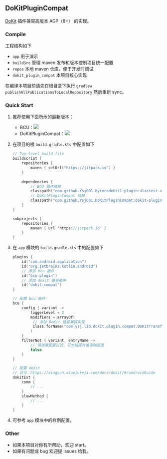 ## DoKitPluginCompat

[DoKit](https://github.com/didi/DoKit) 插件兼容高版本 AGP（8+） 的实现。



### Compile

工程结构如下

- `app` 用于演示
- `buildSrc` 管理 maven 发布和版本控制项目统一配置
- `repos` 本地 maven 仓库，便于开发时调试
- `dokit_plugin_compat` 本项目核心实现

在编译本项目前请先在根目录下执行 `gradlew publishAllPublicationsToLocalRepository` 然后重新 sync。



### Quick Start

1. 推荐使用下面所示的最新版本：

   - BCU：[![](https://jitpack.io/v/Ysj001/BytecodeUtil.svg)](https://jitpack.io/#Ysj001/BytecodeUtil)
   - DoKitPluginCompat：[![](https://jitpack.io/v/Ysj001/DoKitPluginCompat.svg)](https://jitpack.io/#Ysj001/DoKitPluginCompat)

2. 在项目的根 `build.gradle.kts` 中配置如下

   ```kotlin
   // Top-level build file
   buildscript {
       repositories {
           maven { setUrl("https://jitpack.io") }
       }
       
       dependencies {
           // BCU 插件依赖
           classpath("com.github.Ysj001.BytecodeUtil:plugin:<lastest-version>")
           // DoKitPluginCompat 依赖
           classpath("com.github.Ysj001.DoKitPluginCompat:dokit-plugin-compat:<lastest-version>")
       }
   }
   
   subprojects {
       repositories {
           maven { url 'https://jitpack.io' }
       }
   }
   ```

3. 在 `app` 模块的 `build.gradle.kts` 中的配置如下

   ```kotlin
   plugins {
       id("com.android.application")
       id("org.jetbrains.kotlin.android")
       // 添加 bcu 插件
       id("bcu-plugin")
       // 添加 dokit 兼容插件
       id("dokit-compat")
   }
   
   // 配置 bcu 插件
   bcu {
       config { variant ->
           loggerLevel = 2
           modifiers = arrayOf(
           	// 添加 DoKit 插装兼容实现
           	Class.forName("com.ysj.lib.dokit.plugin.compat.DoKitTransformCompat"),
           )
       }
       filterNot { variant, entryName ->
           // 请按需配置过滤，可大幅提升编译输速度
           false
       }
   }
   
   // 配置 dokit
   // 详见：https://xingyun.xiaojukeji.com/docs/dokit/#/androidGuide
   dokitExt {
       comm {
           // ...
       }
       slowMethod {
           // ...
       }
   }
   
   ```
   
4. 可参考 `app` 模块中的样例配置。



### Other

- 如果本项目对你有所帮助，欢迎 start。
- 如果有问题或 bug 欢迎提 issues 给我。
